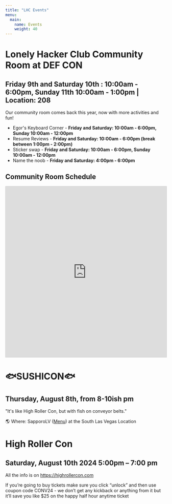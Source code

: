 ```yaml
---
title: "LHC Events"
menu:
  main:
    name: Events
    weight: 40
---
```


# Lonely Hacker Club Community Room at DEF CON
## Friday 9th and Saturday 10th : 10:00am - 6:00pm, Sunday 11th 10:00am - 1:00pm | Location: 208

Our community room comes back this year, now with more activities and fun!

- Egor's Keyboard Corner - **Friday and Saturday: 10:00am - 6:00pm, Sunday 10:00am - 12:00pm**
- Resume Reviews - **Friday and Saturday: 10:00am - 6:00pm (break between 1:00pm - 2:00pm)**
- Sticker swap - **Friday and Saturday: 10:00am - 6:00pm, Sunday 10:00am - 12:00pm**
- Name the noob - **Friday and Saturday: 4:00pm - 6:00pm**

## Community Room Schedule

<iframe class="airtable-embed" src="https://airtable.com/embed/appM9h62wewnQFiGE/shr1nnSi6cIGgTBCs?viewControls=on" frameborder="0" onmousewheel="" width="100%" height="533" style="background: transparent; border: 1px solid #ccc;"></iframe>


# 🐟SUSHICON🐟
##  Thursday, August 8th, from 8-10ish pm

"It's like High Roller Con, but with fish on conveyor belts."

🌎 Where: SapporoLV ([Menu](https://sapporolv.com/las-vegas-sapporo-revolving-sushi-food-menu)) at the South Las Vegas Location


# High Roller Con
## Saturday, August 10th 2024 5:00pm – 7:00 pm

All the info is on https://highrollercon.com 

If you’re going to buy tickets make sure you click “unlock” and then use coupon code CONV24 - we don’t get any kickback or anything from it but it’ll save you like $25 on the happy half hour anytime ticket
